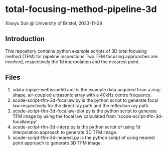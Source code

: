 # total-focusing-method-pipeline-3d

Xiaoyu Sun @ University of Bristol, 2023-11-28

## Introduction
This repository contains python example scripts of 3D total focusing method (TFM) for pipeline inspections
Two TFM focusing approaches are involved, respectively the 1d interpolation and the neasrest point.

## Files
1. sdata-inpipe-wettissue50.amt is the example data acquired from a ring-shape, air-coupled ultrasonic array with a 40kHz centre frequency.
2. scode-script-tfm-3d-focallaw.py is the python script to generate focal law respectively for the direct ray path and the reflection ray path.
3. scode-script-tfm-3d-focallaw-plot.py is the python script to generate TFM image by using the focal law calculated from 'scode-script-tfm-3d-focallaw.py'
4. scode-script-tfm-3d-interp.py is the python script of using 1d interpolation approach to generate 3D TFM image.
5. scode-script-tfm-3d-nearest.py is the python script of using nearest point approach to generate 3D TFM image.
